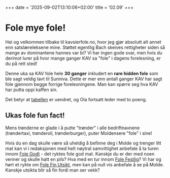 +++
date = '2025-09-02T13:10:06+02:00'
title = '02.09'
+++

# Fole mye fole!
Hei og velkommen tilbake til kavsierfole.no, hvor jeg gjør absolutt alt annet enn satslæreleksene mine. Støttet egentlig Bach skeives rettigheter siden så mange av dominantene hannes var bi? Vi har ingen gode svar, men hvis du derimot lurer på hvor mange ganger KAV sa "fole" i dagens forelesning, er du på rett sted!

Denne uka sa KAV fole hele **30 ganger** inkludert en **rare hidden fole** som ble sagt veldig lavt til Sunniva. Dette er mer enn antall ganger KAV har sagt fole gjennom begge forrige forelesningene. Man kan spørre seg hva KAV har putta oppi kaffen sin.

Det betyr at [tabellen](https://kavsierfole.no/tabell/) er uendret, og Ola fortsatt leder med to poeng.

## Ukas fole fun fact!
Mens trønderne er glade i å putte "trønder" i alle bedriftnavnene (trøndertaxi, trønderoil, trønderburger), puter Moldensere "fole" i sine! 

Hvis du en dag skulle være så uheldig å befinne deg i Molde og trenger litt mat kan vi i redaksjonen med helt nøytral samvittighet anbefale å ta turen innom [Fole Godt](https://www.folegodt.no/) - det ryktes fole god mat. Kanskje du er der med noen venner og skulle hatt en pils? Hva med en tur innom [Fole Festlig](https://www.folefestlig.no/)? Vi har og hørt et rykte om [Fole Fin Utsikt](https://www.proff.no/selskap/fole-fin-utsikt-as/molde/eiendomshandel-og-utleie/IDOL2HU10MV), men kan på null vis anbefale å se på Molde. Kanskje utsikta blir så fin fordi man ser vekk?